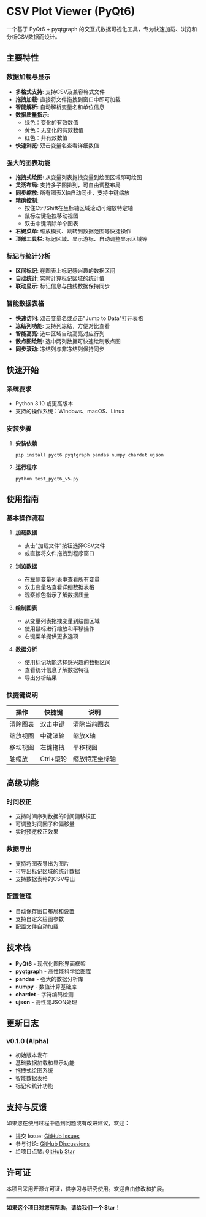 # CSV Plot Viewer (PyQt6)

一个基于 PyQt6 + pyqtgraph 的交互式数据可视化工具，专为快速加载、浏览和分析CSV数据而设计。

## 主要特性

### 数据加载与显示
- **多格式支持**: 支持CSV及兼容格式文件
- **拖拽加载**: 直接将文件拖拽到窗口中即可加载
- **智能解析**: 自动解析变量名和单位信息
- **数据质量指示**: 
  - 绿色：变化的有效数值
  - 黄色：无变化的有效数值  
  - 红色：非有效数值
- **快速浏览**: 双击变量名查看详细数值

### 强大的图表功能
- **拖拽式绘图**: 从变量列表拖拽变量到绘图区域即可绘图
- **灵活布局**: 支持多子图排列，可自由调整布局
- **同步缩放**: 所有图表X轴自动同步，支持中键缩放
- **精确控制**: 
  - 按住Ctrl/Shift在坐标轴区域滚动可缩放特定轴
  - 鼠标左键拖拽移动视图
  - 双击中键清除单个图表
- **右键菜单**: 缩放模式、跳转到数据范围等快捷操作
- **顶部工具栏**: 标记区域、显示游标、自动调整显示区域等

### 标记与统计分析
- **区间标记**: 在图表上标记感兴趣的数据区间
- **自动统计**: 实时计算标记区域的统计值
- **联动显示**: 标记信息与曲线数据保持同步

### 智能数据表格
- **快速访问**: 双击变量名或点击"Jump to Data"打开表格
- **冻结列功能**: 支持列冻结，方便对比查看
- **智能高亮**: 选中区域自动高亮对应行列
- **散点图绘制**: 选中两列数据可快速绘制散点图
- **同步滚动**: 冻结列与非冻结列保持同步

## 快速开始

### 系统要求
- Python 3.10 或更高版本
- 支持的操作系统：Windows、macOS、Linux

### 安装步骤

1. **安装依赖**
   ```
   pip install pyqt6 pyqtgraph pandas numpy chardet ujson
   ```

2. **运行程序**
   ```
   python test_pyqt6_v5.py
   ```

## 使用指南

### 基本操作流程

1. **加载数据**
   - 点击"加载文件"按钮选择CSV文件
   - 或直接将文件拖拽到程序窗口

2. **浏览数据**
   - 在左侧变量列表中查看所有变量
   - 双击变量名查看详细数据表格
   - 观察颜色指示了解数据质量

3. **绘制图表**
   - 从变量列表拖拽变量到绘图区域
   - 使用鼠标进行缩放和平移操作
   - 右键菜单提供更多选项

4. **数据分析**
   - 使用标记功能选择感兴趣的数据区间
   - 查看统计信息了解数据特征
   - 导出分析结果

### 快捷键说明

| 操作 | 快捷键 | 说明 |
|------|--------|------|
| 清除图表 | 双击中键 | 清除当前图表 |
| 缩放视图 | 中键滚轮 | 缩放X轴 |
| 移动视图 | 左键拖拽 | 平移视图 |
| 轴缩放 | Ctrl+滚轮 | 缩放特定坐标轴 |

## 高级功能

### 时间校正
- 支持时间序列数据的时间偏移校正
- 可调整时间因子和偏移量
- 实时预览校正效果

### 数据导出
- 支持将图表导出为图片
- 可导出标记区域的统计数据
- 支持数据表格的CSV导出

### 配置管理
- 自动保存窗口布局和设置
- 支持自定义绘图参数
- 配置文件自动加载

## 技术栈

- **PyQt6** - 现代化图形界面框架
- **pyqtgraph** - 高性能科学绘图库
- **pandas** - 强大的数据分析库
- **numpy** - 数值计算基础库
- **chardet** - 字符编码检测
- **ujson** - 高性能JSON处理

## 更新日志

### v0.1.0 (Alpha)
- 初始版本发布
- 基础数据加载和显示功能
- 拖拽式绘图系统
- 智能数据表格
- 标记和统计功能

## 支持与反馈

如果您在使用过程中遇到问题或有改进建议，欢迎：

- 提交 Issue: [GitHub Issues](https://github.com/Melon793/csv_plot/issues)
- 参与讨论: [GitHub Discussions](https://github.com/Melon793/csv_plot/discussions)
- 给项目点赞: [GitHub Star](https://github.com/Melon793/csv_plot)

## 许可证

本项目采用开源许可证，供学习与研究使用。欢迎自由修改和扩展。

---

**如果这个项目对您有帮助，请给我们一个 Star！**
